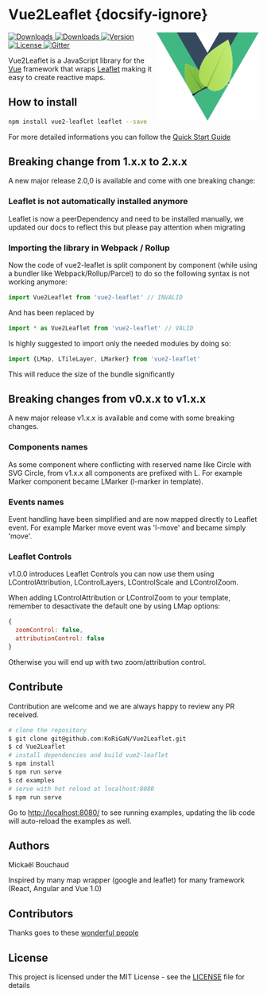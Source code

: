 # Vue2Leaflet {docsify-ignore}

<img align="right" height="178" title="Vue2Leaflet Limit logo" src="./logo.png">

<a href="https://travis-ci.org/KoRiGaN/Vue2Leaflet">
  <img src="https://travis-ci.org/KoRiGaN/Vue2Leaflet.svg?branch=master" alt="Downloads">
</a>
<a href="https://www.npmjs.com/package/vue2-leaflet">
  <img src="https://img.shields.io/npm/dt/vue2-leaflet.svg" alt="Downloads">
</a>
<a href="https://www.npmjs.com/package/vue2-leaflet">
  <img src="https://img.shields.io/npm/v/vue2-leaflet.svg" alt="Version">
</a>
<a href="https://www.npmjs.com/package/vue2-leaflet">
  <img src="https://img.shields.io/npm/l/vue2-leaflet.svg" alt="License">
</a>
<a href="https://gitter.im/Vue2Leaflet/Lobby?utm_source=badge&utm_medium=badge&utm_campaign=pr-badge&utm_content=badge">
  <img src="https://badges.gitter.im/Vue2Leaflet/Lobby.svg" alt="Gitter">
</a>

Vue2Leaflet is a JavaScript library for the [Vue](https://vuejs.org/) framework that wraps [Leaflet](http://leafletjs.com/) making it easy to create reactive maps.

## How to install

``` bash
npm install vue2-leaflet leaflet --save
```

For more detailed informations you can follow the [Quick Start Guide](quickstart.md)

## Breaking change from 1.x.x to 2.x.x

A new major release 2.0,0 is available and come with one breaking change:

### Leaflet is not automatically installed anymore

Leaflet is now a peerDependency and need to be installed manually, we updated our docs to reflect this but please pay attention when migrating

### Importing the library in Webpack / Rollup

Now the code of vue2-leaflet is split component by component (while using a bundler like Webpack/Rollup/Parcel) to do so the following syntax is not working anymore:

```javascript
import Vue2Leaflet from 'vue2-leaflet' // INVALID
```

And has been replaced by

```javascript
import * as Vue2Leaflet from 'vue2-leaflet' // VALID
```

Is highly suggested to import only the needed modules by doing so:

```javascript
import {LMap, LTileLayer, LMarker} from 'vue2-leaflet'
```

This will reduce the size of the bundle significantly

## Breaking changes from v0.x.x to v1.x.x

A new major release v1.x.x is available and come with some breaking changes.

### Components names

As some component where conflicting with reserved name like Circle with SVG Circle, from v1.x.x all components are prefixed with L.
For example Marker component became LMarker (l-marker in template).

### Events names

Event handling have been simplified and are now mapped directly to Leaflet event.
For example Marker move event was 'l-move' and became simply 'move'.

### Leaflet Controls

v1.0.0 introduces Leaflet Controls you can now use them using LControlAttribution, LControlLayers, LControlScale and LControlZoom.

When adding LControlAttribution or LControlZoom to your template, remember to desactivate the default one by using LMap options:

``` js
{
  zoomControl: false,
  attributionControl: false
}
```

Otherwise you will end up with two zoom/attribution control.

## Contribute

Contribution are welcome and we are always happy to review any PR received.

``` bash
# clone the repository
$ git clone git@github.com:KoRiGaN/Vue2Leaflet.git
$ cd Vue2Leaflet
# install dependencies and build vue2-leaflet
$ npm install
$ npm run serve
$ cd examples
# serve with hot reload at localhost:8080
$ npm run serve
```

Go to <http://localhost:8080/> to see running examples, updating the lib code will auto-reload the examples as well.

## Authors

Mickaël Bouchaud

Inspired by many map wrapper (google and leaflet) for many framework (React, Angular and Vue 1.0)

## Contributors

Thanks goes to these [wonderful people](https://github.com/KoRiGaN/Vue2Leaflet/contributors)

## License

This project is licensed under the MIT License - see the [LICENSE](LICENSE) file for details

